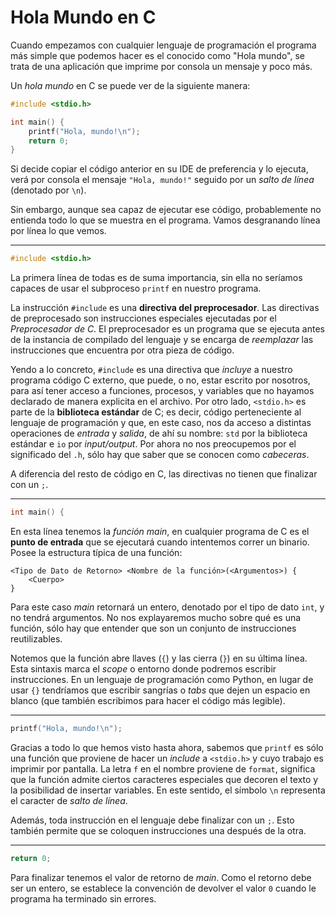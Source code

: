 # Hola Mundo en C

Cuando empezamos con cualquier lenguaje de programación el programa más simple que podemos hacer es el conocido como "Hola mundo", se trata de una aplicación que imprime por consola un mensaje y poco más.

Un _hola mundo_ en C se puede ver de la siguiente manera:

```c
#include <stdio.h>

int main() {
    printf("Hola, mundo!\n");
    return 0;
}
```

Si decide copiar el código anterior en su IDE de preferencia y lo ejecuta, verá por consola el mensaje `"Hola, mundo!"` seguido por un _salto de línea_ (denotado por `\n`).

Sin embargo, aunque sea capaz de ejecutar ese código, probablemente no entienda todo lo que se muestra en el programa. Vamos desgranando línea por línea lo que vemos.

---

```c
#include <stdio.h>
```

La primera línea de todas es de suma importancia, sin ella no seríamos capaces de usar el subproceso `printf` en nuestro programa.

La instrucción `#include` es una **directiva del preprocesador**. Las directivas de preprocesado son instrucciones especiales ejecutadas por el _Preprocesador de C_. El preprocesador es un programa que se ejecuta antes de la instancia de compilado del lenguaje y se encarga de _reemplazar_ las instrucciones que encuentra por otra pieza de código.

Yendo a lo concreto, `#include` es una directiva que _incluye_ a nuestro programa código C externo, que puede, o no, estar escrito por nosotros, para así tener acceso a funciones, procesos, y variables que no hayamos declarado de manera explicita en el archivo. Por otro lado, `<stdio.h>` es parte de la **biblioteca estándar** de C; es decir, código perteneciente al lenguaje de programación y que, en este caso, nos da acceso a distintas operaciones de _entrada_ y _salida_, de ahí su nombre: `std` por la biblioteca estándar e `io` por _input/output_. Por ahora no nos preocupemos por el significado del `.h`, sólo hay que saber que se conocen como _cabeceras_.

A diferencia del resto de código en C, las directivas no tienen que finalizar con un `;`.

---

```c
int main() {
```

En esta línea tenemos la _función main_, en cualquier programa de C es el **punto de entrada** que se ejecutará cuando intentemos correr un binario. Posee la estructura típica de una función:

    <Tipo de Dato de Retorno> <Nombre de la función>(<Argumentos>) {
        <Cuerpo>
    }

Para este caso _main_ retornará un entero, denotado por el tipo de dato `int`, y no tendrá argumentos. No nos explayaremos mucho sobre qué es una función, sólo hay que entender que son un conjunto de instrucciones reutilizables.

Notemos que la función abre llaves (`{`) y las cierra (`}`) en su última línea. Esta sintaxis marca el _scope_ o entorno donde podremos escribir instrucciones. En un lenguaje de programación como Python, en lugar de usar `{}` tendríamos que escribir sangrías o _tabs_ que dejen un espacio en blanco (que también escribimos para hacer el código más legible).

---

```c
printf("Hola, mundo!\n");
```

Gracias a todo lo que hemos visto hasta ahora, sabemos que `printf` es sólo una función que proviene de hacer un _include_ a `<stdio.h>` y cuyo trabajo es imprimir por pantalla. La letra `f` en el nombre proviene de `format`, significa que la función admite ciertos caracteres especiales que decoren el texto y la posibilidad de insertar variables. En este sentido, el símbolo `\n` representa el caracter de _salto de línea_.

Además, toda instrucción en el lenguaje debe finalizar con un `;`. Esto también permite que se coloquen instrucciones una después de la otra.

---

```c
return 0;
```

Para finalizar tenemos el valor de retorno de _main_. Como el retorno debe ser un entero, se establece la convención de devolver el valor `0` cuando le programa ha terminado sin errores.